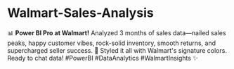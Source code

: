 # Walmart-Sales-Analysis
📊 **Power BI Pro at Walmart!** Analyzed 3 months of sales data—nailed sales peaks, happy customer vibes, rock-solid inventory, smooth returns, and supercharged seller success. 🌈 Styled it all with Walmart's signature colors. Ready to chat data!  #PowerBI #DataAnalytics #WalmartInsights ✨

